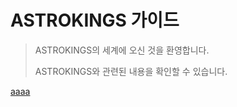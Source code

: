 # ASTROKINGS 가이드

> ASTROKINGS의 세계에 오신 것을 환영합니다.
>
> ASTROKINGS와 관련된 내용을 확인할 수 있습니다.





[aaaa](kor/701regularevent#_3.국력-강화-이벤트)


